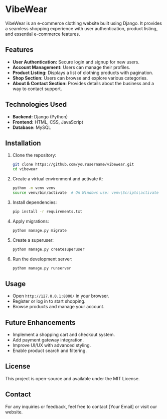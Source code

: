 # VibeWear

VibeWear is an e-commerce clothing website built using Django. It provides a seamless shopping experience with user authentication, product listing, and essential e-commerce features.

## Features
- **User Authentication:** Secure login and signup for new users.
- **Account Management:** Users can manage their profiles.
- **Product Listing:** Displays a list of clothing products with pagination.
- **Shop Section:** Users can browse and explore various categories.
- **About & Contact Section:** Provides details about the business and a way to contact support.

## Technologies Used
- **Backend:** Django (Python)
- **Frontend:** HTML, CSS, JavaScript
- **Database:** MySQL

## Installation
1. Clone the repository:
   ```sh
   git clone https://github.com/yourusername/vibewear.git
   cd vibewear
   ```
2. Create a virtual environment and activate it:
   ```sh
   python -m venv venv
   source venv/bin/activate  # On Windows use: venv\Scripts\activate
   ```
3. Install dependencies:
   ```sh
   pip install -r requirements.txt
   ```
4. Apply migrations:
   ```sh
   python manage.py migrate
   ```
5. Create a superuser:
   ```sh
   python manage.py createsuperuser
   ```
6. Run the development server:
   ```sh
   python manage.py runserver
   ```

## Usage
- Open `http://127.0.0.1:8000/` in your browser.
- Register or log in to start shopping.
- Browse products and manage your account.

## Future Enhancements
- Implement a shopping cart and checkout system.
- Add payment gateway integration.
- Improve UI/UX with advanced styling.
- Enable product search and filtering.

## License
This project is open-source and available under the MIT License.

## Contact
For any inquiries or feedback, feel free to contact [Your Email] or visit our website.

